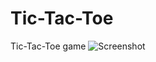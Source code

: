 # Tic-Tac-Toe
Tic-Tac-Toe game
![Screenshot](![Screenshot](https://user-images.githubusercontent.com/12345678/abcdef123456.png))
